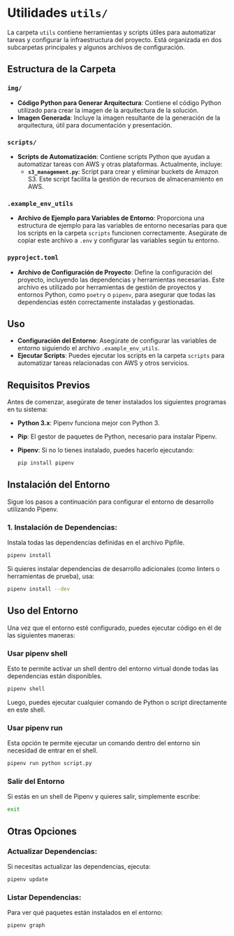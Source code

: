 # Utilidades `utils/`

La carpeta `utils` contiene herramientas y scripts útiles para automatizar tareas y configurar la infraestructura del proyecto. Está organizada en dos subcarpetas principales y algunos archivos de configuración.

## Estructura de la Carpeta

### `img/`
- **Código Python para Generar Arquitectura**: Contiene el código Python utilizado para crear la imagen de la arquitectura de la solución.
- **Imagen Generada**: Incluye la imagen resultante de la generación de la arquitectura, útil para documentación y presentación.

### `scripts/`
- **Scripts de Automatización**: Contiene scripts Python que ayudan a automatizar tareas con AWS y otras plataformas. Actualmente, incluye:
  - **`s3_management.py`**: Script para crear y eliminar buckets de Amazon S3. Este script facilita la gestión de recursos de almacenamiento en AWS.

### `.example_env_utils`
- **Archivo de Ejemplo para Variables de Entorno**: Proporciona una estructura de ejemplo para las variables de entorno necesarias para que los scripts en la carpeta `scripts` funcionen correctamente. Asegúrate de copiar este archivo a `.env` y configurar las variables según tu entorno.

### `pyproject.toml`
- **Archivo de Configuración de Proyecto**: Define la configuración del proyecto, incluyendo las dependencias y herramientas necesarias. Este archivo es utilizado por herramientas de gestión de proyectos y entornos Python, como `poetry` o `pipenv`, para asegurar que todas las dependencias estén correctamente instaladas y gestionadas.

## Uso

- **Configuración del Entorno**: Asegúrate de configurar las variables de entorno siguiendo el archivo `.example_env_utils`.
- **Ejecutar Scripts**: Puedes ejecutar los scripts en la carpeta `scripts` para automatizar tareas relacionadas con AWS y otros servicios.


## Requisitos Previos

Antes de comenzar, asegúrate de tener instalados los siguientes programas en tu sistema:

- **Python 3.x**: Pipenv funciona mejor con Python 3.
- **Pip**: El gestor de paquetes de Python, necesario para instalar Pipenv.
- **Pipenv**: Si no lo tienes instalado, puedes hacerlo ejecutando:
 
  ```bash
  pip install pipenv
  ```

## Instalación del Entorno

Sigue los pasos a continuación para configurar el entorno de desarrollo utilizando Pipenv.


### 1. Instalación de Dependencias:
Instala todas las dependencias definidas en el archivo Pipfile.

```bash
pipenv install
```

Si quieres instalar dependencias de desarrollo adicionales (como linters o herramientas de prueba), usa:

```bash
pipenv install --dev
```

## Uso del Entorno

Una vez que el entorno esté configurado, puedes ejecutar código en él de las siguientes maneras:

### Usar pipenv shell
Esto te permite activar un shell dentro del entorno virtual donde todas las dependencias están disponibles.

```bash
pipenv shell
```

Luego, puedes ejecutar cualquier comando de Python o script directamente en este shell.

###  Usar pipenv run
Esta opción te permite ejecutar un comando dentro del entorno sin necesidad de entrar en el shell.

```bash
pipenv run python script.py
```

###  Salir del Entorno
Si estás en un shell de Pipenv y quieres salir, simplemente escribe:

```bash
exit
```

## Otras Opciones
###  Actualizar Dependencias:
Si necesitas actualizar las dependencias, ejecuta:

```bash
pipenv update
```

###  Listar Dependencias:
Para ver qué paquetes están instalados en el entorno:

```bash
pipenv graph
```